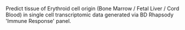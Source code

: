 Predict tissue of Erythroid cell origin (Bone Marrow / Fetal Liver / Cord Blood) in single cell transcriptomic data generated via BD Rhapsody 'Immune Response' panel.
